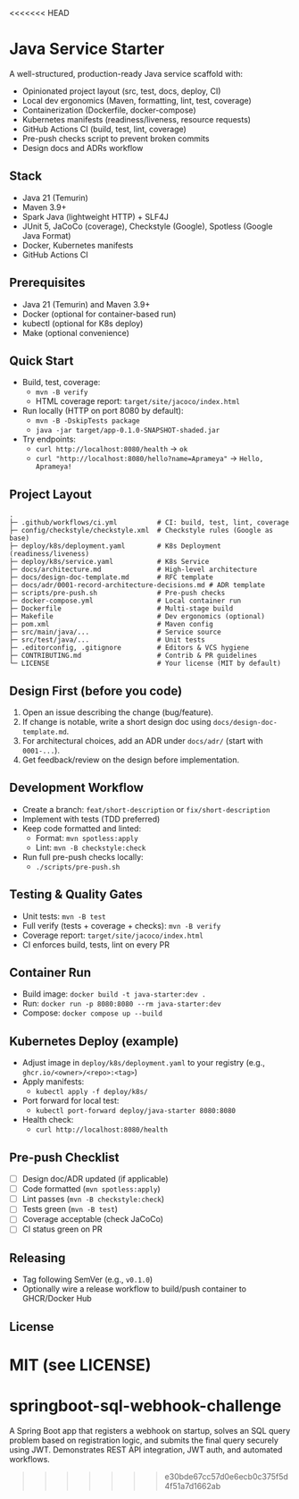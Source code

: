 <<<<<<< HEAD
# Java Service Starter

A well-structured, production-ready Java service scaffold with:
- Opinionated project layout (src, test, docs, deploy, CI)
- Local dev ergonomics (Maven, formatting, lint, test, coverage)
- Containerization (Dockerfile, docker-compose)
- Kubernetes manifests (readiness/liveness, resource requests)
- GitHub Actions CI (build, test, lint, coverage)
- Pre-push checks script to prevent broken commits
- Design docs and ADRs workflow

## Stack
- Java 21 (Temurin)
- Maven 3.9+
- Spark Java (lightweight HTTP) + SLF4J
- JUnit 5, JaCoCo (coverage), Checkstyle (Google), Spotless (Google Java Format)
- Docker, Kubernetes manifests
- GitHub Actions CI

## Prerequisites
- Java 21 (Temurin) and Maven 3.9+
- Docker (optional for container-based run)
- kubectl (optional for K8s deploy)
- Make (optional convenience)

## Quick Start

- Build, test, coverage:
  - `mvn -B verify`
  - HTML coverage report: `target/site/jacoco/index.html`
- Run locally (HTTP on port 8080 by default):
  - `mvn -B -DskipTests package`
  - `java -jar target/app-0.1.0-SNAPSHOT-shaded.jar`
- Try endpoints:
  - `curl http://localhost:8080/health` -> `ok`
  - `curl "http://localhost:8080/hello?name=Aprameya"` -> `Hello, Aprameya!`

## Project Layout

```
.
├─ .github/workflows/ci.yml          # CI: build, test, lint, coverage
├─ config/checkstyle/checkstyle.xml  # Checkstyle rules (Google as base)
├─ deploy/k8s/deployment.yaml        # K8s Deployment (readiness/liveness)
├─ deploy/k8s/service.yaml           # K8s Service
├─ docs/architecture.md              # High-level architecture
├─ docs/design-doc-template.md       # RFC template
├─ docs/adr/0001-record-architecture-decisions.md # ADR template
├─ scripts/pre-push.sh               # Pre-push checks
├─ docker-compose.yml                # Local container run
├─ Dockerfile                        # Multi-stage build
├─ Makefile                          # Dev ergonomics (optional)
├─ pom.xml                           # Maven config
├─ src/main/java/...                 # Service source
├─ src/test/java/...                 # Unit tests
├─ .editorconfig, .gitignore         # Editors & VCS hygiene
├─ CONTRIBUTING.md                   # Contrib & PR guidelines
└─ LICENSE                           # Your license (MIT by default)
```

## Design First (before you code)

1. Open an issue describing the change (bug/feature).
2. If change is notable, write a short design doc using `docs/design-doc-template.md`.
3. For architectural choices, add an ADR under `docs/adr/` (start with `0001-...`).
4. Get feedback/review on the design before implementation.

## Development Workflow

- Create a branch: `feat/short-description` or `fix/short-description`
- Implement with tests (TDD preferred)
- Keep code formatted and linted:
  - Format: `mvn spotless:apply`
  - Lint: `mvn -B checkstyle:check`
- Run full pre-push checks locally:
  - `./scripts/pre-push.sh`

## Testing & Quality Gates

- Unit tests: `mvn -B test`
- Full verify (tests + coverage + checks): `mvn -B verify`
- Coverage report: `target/site/jacoco/index.html`
- CI enforces build, tests, lint on every PR

## Container Run

- Build image: `docker build -t java-starter:dev .`
- Run: `docker run -p 8080:8080 --rm java-starter:dev`
- Compose: `docker compose up --build`

## Kubernetes Deploy (example)

- Adjust image in `deploy/k8s/deployment.yaml` to your registry (e.g., `ghcr.io/<owner>/<repo>:<tag>`)
- Apply manifests:
  - `kubectl apply -f deploy/k8s/`
- Port forward for local test:
  - `kubectl port-forward deploy/java-starter 8080:8080`
- Health check:
  - `curl http://localhost:8080/health`

## Pre-push Checklist

- [ ] Design doc/ADR updated (if applicable)
- [ ] Code formatted (`mvn spotless:apply`)
- [ ] Lint passes (`mvn -B checkstyle:check`)
- [ ] Tests green (`mvn -B test`)
- [ ] Coverage acceptable (check JaCoCo)
- [ ] CI status green on PR

## Releasing

- Tag following SemVer (e.g., `v0.1.0`)
- Optionally wire a release workflow to build/push container to GHCR/Docker Hub

## License

MIT (see LICENSE)
=======
# springboot-sql-webhook-challenge
A Spring Boot app that registers a webhook on startup, solves an SQL query problem based on registration logic, and submits the final query securely using JWT. Demonstrates REST API integration, JWT auth, and automated workflows.
>>>>>>> e30bde67cc57d0e6ecb0c375f5d4f51a7d1662ab
